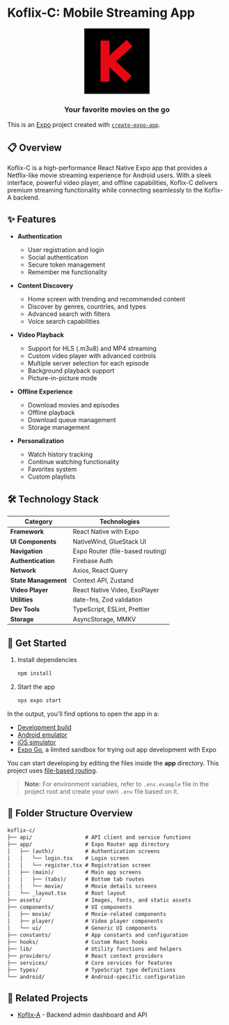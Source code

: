 # Koflix-C: Mobile Streaming App

<div align="center">
  <img src="assets\images\koflix-logo-bg.png" alt="Koflix Mobile Logo" width="150" height="150" />
  <h3>Your favorite movies on the go</h3>
</div>

This is an [Expo](https://expo.dev) project created with [`create-expo-app`](https://www.npmjs.com/package/create-expo-app).

## 📋 Overview

Koflix-C is a high-performance React Native Expo app that provides a Netflix-like movie streaming experience for Android users. With a sleek interface, powerful video player, and offline capabilities, Koflix-C delivers premium streaming functionality while connecting seamlessly to the Koflix-A backend.

## ✨ Features

- **Authentication**
  - User registration and login
  - Social authentication
  - Secure token management
  - Remember me functionality

- **Content Discovery**
  - Home screen with trending and recommended content
  - Discover by genres, countries, and types
  - Advanced search with filters
  - Voice search capabilities

- **Video Playback**
  - Support for HLS (.m3u8) and MP4 streaming
  - Custom video player with advanced controls
  - Multiple server selection for each episode
  - Background playback support
  - Picture-in-picture mode

- **Offline Experience**
  - Download movies and episodes
  - Offline playback
  - Download queue management
  - Storage management

- **Personalization**
  - Watch history tracking
  - Continue watching functionality
  - Favorites system
  - Custom playlists

## 🛠️ Technology Stack

| Category | Technologies |
|----------|-------------|
| **Framework** | React Native with Expo |
| **UI Components** | NativeWind, GlueStack UI |
| **Navigation** | Expo Router (file-based routing) |
| **Authentication** | Firebase Auth |
| **Network** | Axios, React Query |
| **State Management** | Context API, Zustand |
| **Video Player** | React Native Video, ExoPlayer |
| **Utilities** | date-fns, Zod validation |
| **Dev Tools** | TypeScript, ESLint, Prettier |
| **Storage** | AsyncStorage, MMKV |

## 🚀 Get Started

1. Install dependencies

   ```bash
   npm install
   ```

2. Start the app

   ```bash
   npx expo start
   ```

In the output, you'll find options to open the app in a:

- [Development build](https://docs.expo.dev/develop/development-builds/introduction/)
- [Android emulator](https://docs.expo.dev/workflow/android-studio-emulator/)
- [iOS simulator](https://docs.expo.dev/workflow/ios-simulator/)
- [Expo Go](https://expo.dev/go), a limited sandbox for trying out app development with Expo

You can start developing by editing the files inside the **app** directory. This project uses [file-based routing](https://docs.expo.dev/router/introduction).

> **Note:** For environment variables, refer to `.env.example` file in the project root and create your own `.env` file based on it.

## 📁 Folder Structure Overview

```
koflix-c/
├── api/                 # API client and service functions
├── app/                 # Expo Router app directory
│   ├── (auth)/          # Authentication screens
│   │   └── login.tsx    # Login screen
│   │   └── register.tsx # Registration screen
│   ├── (main)/          # Main app screens
│   │   ├── (tabs)/      # Bottom tab routes
│   │   └── movie/       # Movie details screens
│   └── _layout.tsx      # Root layout
├── assets/              # Images, fonts, and static assets
├── components/          # UI components
│   ├── movie/           # Movie-related components
│   ├── player/          # Video player components
│   └── ui/              # Generic UI components
├── constants/           # App constants and configuration
├── hooks/               # Custom React hooks
├── lib/                 # Utility functions and helpers
├── providers/           # React context providers
├── services/            # Core services for features
├── types/               # TypeScript type definitions
└── android/             # Android-specific configuration
```

## 🔗 Related Projects

- [Koflix-A](https://github.com/pho-veteran/koflix-a) - Backend admin dashboard and API